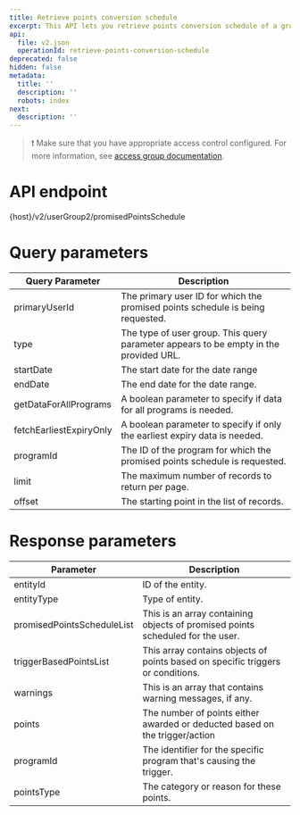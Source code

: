 ```yaml
---
title: Retrieve points conversion schedule
excerpt: This API lets you retrieve points conversion schedule of a group.
api:
  file: v2.json
  operationId: retrieve-points-conversion-schedule
deprecated: false
hidden: false
metadata:
  title: ''
  description: ''
  robots: index
next:
  description: ''
---
```

> ❗️ Make sure that you have appropriate access control configured. For more information, see [access group documentation](https://docs.capillarytech.com/docs/access-group).

# API endpoint

\{host}/v2/userGroup2/promisedPointsSchedule

# Query parameters

| Query Parameter         | Description                                                                           |
| ----------------------- | ------------------------------------------------------------------------------------- |
| primaryUserId           | The primary user ID for which the promised points schedule is being requested.        |
| type                    | The type of user group. This query parameter appears to be empty in the provided URL. |
| startDate               | The start date for the date range                                                     |
| endDate                 | The end date for the date range.                                                      |
| getDataForAllPrograms   | A boolean parameter to specify if data for all programs is needed.                    |
| fetchEarliestExpiryOnly | A boolean parameter to specify if only the earliest expiry data is needed.            |
| programId               | The ID of the program for which the promised points schedule is requested.            |
| limit                   | The maximum number of records to return per page.                                     |
| offset                  | The starting point in the list of records.                                            |

# Response parameters

| Parameter                  | Description                                                                     |
| -------------------------- | ------------------------------------------------------------------------------- |
| entityId                   | ID of the entity.                                                               |
| entityType                 | Type of entity.                                                                 |
| promisedPointsScheduleList | This is an array containing objects of promised points scheduled for the user.  |
| triggerBasedPointsList     | This array contains objects of points based on specific triggers or conditions. |
| warnings                   | This is an array that contains warning messages, if any.                        |
| points                     | The number of points either awarded or deducted based on the trigger/action     |
| programId                  | The identifier for the specific program that's causing the trigger.             |
| pointsType                 | The category or reason for these points.                                        |